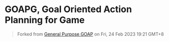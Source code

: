 # GOAPG, Goal Oriented Action Planning for Game

> Forked from [General Purpose GOAP](GPGOAP/README.GPGOAP.md) on Fri, 24 Feb 2023 19:21 GMT+8

